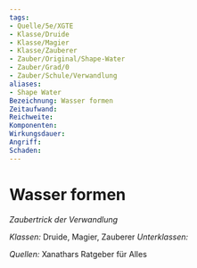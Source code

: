 ```yaml
---
tags: 
- Quelle/5e/XGTE
- Klasse/Druide
- Klasse/Magier
- Klasse/Zauberer
- Zauber/Original/Shape-Water
- Zauber/Grad/0
- Zauber/Schule/Verwandlung
aliases: 
- Shape Water
Bezeichnung: Wasser formen
Zeitaufwand: 
Reichweite: 
Komponenten: 
Wirkungsdauer: 
Angriff: 
Schaden: 
---
```

# Wasser formen
_Zaubertrick der Verwandlung_

_Klassen:_ Druide, Magier, Zauberer
_Unterklassen:_

_Quellen:_ Xanathars Ratgeber für Alles